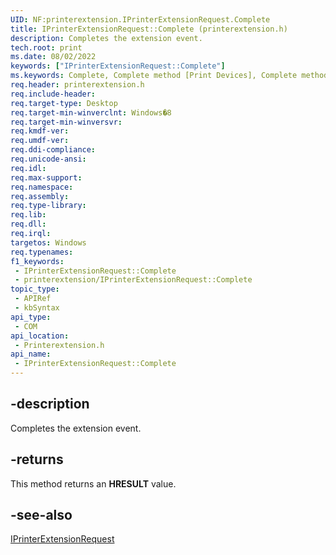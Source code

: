 ```yaml
---
UID: NF:printerextension.IPrinterExtensionRequest.Complete
title: IPrinterExtensionRequest::Complete (printerextension.h)
description: Completes the extension event.
tech.root: print
ms.date: 08/02/2022
keywords: ["IPrinterExtensionRequest::Complete"]
ms.keywords: Complete, Complete method [Print Devices], Complete method [Print Devices],IPrinterExtensionRequest interface, IPrinterExtensionRequest interface [Print Devices],Complete method, IPrinterExtensionRequest.Complete, IPrinterExtensionRequest::Complete, print.iprinterextensionrequest_complete, printerextension/IPrinterExtensionRequest::Complete
req.header: printerextension.h
req.include-header: 
req.target-type: Desktop
req.target-min-winverclnt: Windows�8
req.target-min-winversvr: 
req.kmdf-ver: 
req.umdf-ver: 
req.ddi-compliance: 
req.unicode-ansi: 
req.idl: 
req.max-support: 
req.namespace: 
req.assembly: 
req.type-library: 
req.lib: 
req.dll: 
req.irql: 
targetos: Windows
req.typenames: 
f1_keywords:
 - IPrinterExtensionRequest::Complete
 - printerextension/IPrinterExtensionRequest::Complete
topic_type:
 - APIRef
 - kbSyntax
api_type:
 - COM
api_location:
 - Printerextension.h
api_name:
 - IPrinterExtensionRequest::Complete
---
```


## -description

Completes the extension event.

## -returns

This method returns an **HRESULT** value.

## -see-also

[IPrinterExtensionRequest](/windows-hardware/drivers/ddi/printerextension/nn-printerextension-iprinterextensionrequest)

